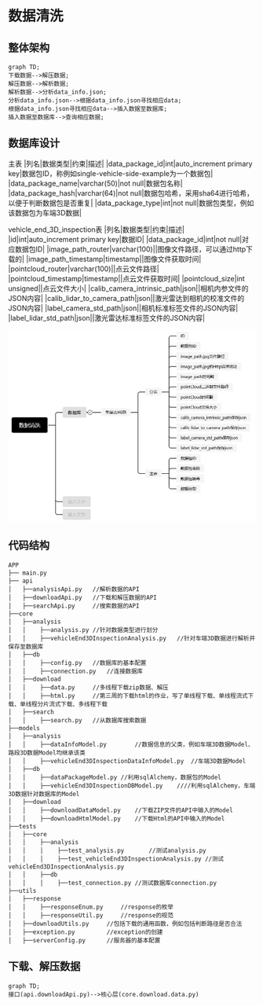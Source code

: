 #	数据清洗	
##	整体架构
```mermaid
graph TD;
下载数据-->解压数据;
解压数据-->解析数据;
解析数据-->分析data_info.json;
分析data_info.json-->根据data_info.json寻找相应data;
根据data_info.json寻找相应data-->插入数据至数据库;	
插入数据至数据库-->查询相应数据;
```
##	数据库设计	
主表
|列名|数据类型|约束|描述|
|data_package_id|int|auto_increment primary key|数据包ID，称例如single-vehicle-side-example为一个数据包|
|data_package_name|varchar(50)|not null|数据包名称|
|data_package_hash|varchar(64)|not null|数据包哈希，采用sha64进行哈希，以便于判断数据包是否重复|
|data_package_type|int|not null|数据包类型，例如该数据包为车端3D数据|
	
vehicle_end_3D_inspection表
|列名|数据类型|约束|描述|
|id|int|auto_increment primary key|数据ID|
|data_package_id|int|not null|对应数据包ID|
|image_path_router|varchar(100)||图像文件路径，可以通过http下载的|
|image_path_timestamp|timestamp||图像文件获取时间|
|pointcloud_router|varchar(100)||点云文件路径|
|pointcloud_timestamp|timestamp||点云文件获取时间|
|pointcloud_size|int unsigned||点云文件大小|
|calib_camera_intrinsic_path|json||相机内参文件的JSON内容|
|calib_lidar_to_camera_path|json||激光雷达到相机的校准文件的JSON内容|
|label_camera_std_path|json||相机标准标签文件的JSON内容|
|label_lidar_std_path|json||激光雷达标准标签文件的JSON内容|

![](https://github.com/linyihan9/2024_trainning/blob/main/img/DataClean.jpg)	
##	代码结构	
```
APP
├── main.py
├── api
│   ├──analysisApi.py	//解析数据的API
│   ├──downloadApi.py	//下载和解压数据的API
│   ├──searchApi.py		//搜索数据的API
├──core
│   ├──analysis
│   │    ├──analysis.py	//针对数据类型进行划分
│   │    ├──vehicleEnd3DInspectionAnalysis.py	//针对车端3D数据进行解析并保存至数据库
│   ├──db
│   │    ├──config.py	//数据库的基本配置
│   │    ├──connection.py	//连接数据库
│   ├──download
│   │    ├──data.py		//多线程下载zip数据、解压
│   │    ├──html.py		//第三周的下载html的作业，写了单线程下载、单线程流式下载、单线程分片流式下载、多线程下载
│   ├──search
│   │    ├──search.py	//从数据库搜索数据
├──models
│   ├──analysis
│   │    ├──dataInfoModel.py		//数据信息的父类，例如车端3D数据Model、路段3D数据Model均继承该类
│   │    ├──vehicleEnd3DInspectionDataInfoModel.py	//车端3D数据Model
│   ├──db
│   │    ├──dataPackageModel.py	//利用sqlAlchemy，数据包的Model
│   │    ├──vehicleEnd3DInspectionDBModel.py	////利用sqlAlchemy，车端3D数据针对数据库的Model
│   ├──download
│   │    ├──downloadDataModel.py	//下载ZIP文件的API中输入的Model
│   │    ├──downloadHtmlModel.py	//下载Html的API中输入的Model
├──tests
│   ├──core
│   │    ├──analysis
│   │    │    ├──test_analysis.py		//测试analysis.py
│   │    │    ├──test_vehicleEnd3DInspectionAnalysis.py	//测试vehicleEnd3DInspectionAnalysis.py
│   │    ├──db
│   │    │    ├──test_connection.py	//测试数据库connection.py
├──utils
│   ├──response
│   │    ├──responseEnum.py		//response的枚举
│   │    ├──responseUtil.py		//response的规范
│   ├──downloadUtils.py		//包括下载的通用函数，例如包括判断路径是否合法
│   ├──exception.py			//exception的创建
│   ├──serverConfig.py		//服务器的基本配置
```
##	下载、解压数据		
```mermaid
graph TD;
接口(api.downloadApi.py)-->核心层(core.download.data.py)
```